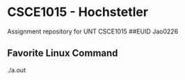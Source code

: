 # CSCE1015 - Hochstetler
Assignment repository for UNT CSCE1015
##EUID
Jao0226
## Favorite Linux Command
./a.out
